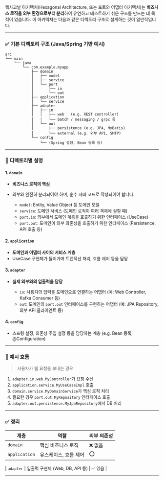 헥사고날 아키텍처(Hexagonal Architecture, 또는 포트와 어댑터 아키텍처)는 **비즈니스 로직을 외부 환경으로부터 분리**하여 유연하고 테스트하기 쉬운 구조를 만드는 데 목적이 있습니다. 이 아키텍처는 다음과 같은 디렉토리 구조로 설계하는 것이 일반적입니다.

---

### ✅ 기본 디렉토리 구조 (Java/Spring 기반 예시)

```
src
└── main
    └── java
        └── com.example.myapp
            ├── domain
            │   ├── model
            │   ├── service
            │   └── port
            │       ├── in
            │       └── out
            ├── application
            │   └── service
            ├── adapter
            │   ├── in
            │   │   ├── web   (e.g. REST controller)
            │   │   └── batch / messaging / grpc 등
            │   └── out
            │       ├── persistence (e.g. JPA, MyBatis)
            │       └── external (e.g. 외부 API, SMTP)
            └── config
                └── (Spring 설정, Bean 등록 등)
```

---

### 📌 디렉토리별 설명

#### 1. `domain`

* **비즈니스 로직의 핵심**
* 외부와 완전히 분리되어야 하며, 순수 자바 코드로 작성되어야 합니다.

    * `model`: Entity, Value Object 등 도메인 모델
    * `service`: 도메인 서비스 (도메인 로직이 여러 객체에 걸칠 때)
    * `port.in`: 외부에서 도메인 계층을 호출하기 위한 인터페이스 (UseCase)
    * `port.out`: 도메인이 외부 의존성을 호출하기 위한 인터페이스 (Persistence, API 호출 등)

#### 2. `application`

* **도메인과 어댑터 사이의 서비스 계층**
* UseCase 구현체가 들어가며 트랜잭션 처리, 흐름 제어 등을 담당

#### 3. `adapter`

* **실제 외부와의 입출력을 담당**

    * `in`: 사용자의 입력을 도메인으로 연결하는 어댑터 (예: Web Controller, Kafka Consumer 등)
    * `out`: 도메인의 `port.out` 인터페이스를 구현하는 어댑터 (예: JPA Repository, 외부 API 클라이언트 등)

#### 4. `config`

* 스프링 설정, 의존성 주입 설정 등을 담당하는 계층 (e.g. Bean 등록, @Configuration)

---

### 🎯 예시 흐름

> 사용자가 웹 요청을 보내는 경우

1. `adapter.in.web.MyController`가 요청 수신
2. `application.service.MyUseCaseImpl` 호출
3. `domain.service.MyDomainService`가 핵심 로직 처리
4. 필요한 경우 `port.out.MyRepository` 인터페이스 호출
5. `adapter.out.persistence.MyJpaRepository`에서 DB 처리

---

### ✅ 정리

| 계층            | 역할           | 외부 의존성 |
| ------------- | ------------ | ------ |
| `domain`      | 핵심 비즈니스 로직   | ❌ 없음   |
| `application` | 유스케이스, 흐름 제어 | ⭕      |

\| `adapter`   | 입출력 구현체 (Web, DB, API 등)   | ✅ 있음       |

---
